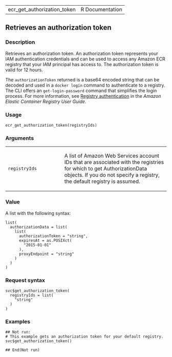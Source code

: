 <table style="width: 100%;">
<tbody>
<tr class="odd">
<td>ecr_get_authorization_token</td>
<td style="text-align: right;">R Documentation</td>
</tr>
</tbody>
</table>

## Retrieves an authorization token

### Description

Retrieves an authorization token. An authorization token represents your
IAM authentication credentials and can be used to access any Amazon ECR
registry that your IAM principal has access to. The authorization token
is valid for 12 hours.

The `authorizationToken` returned is a base64 encoded string that can be
decoded and used in a `⁠docker login⁠` command to authenticate to a
registry. The CLI offers an `get-login-password` command that simplifies
the login process. For more information, see [Registry
authentication](https://docs.aws.amazon.com/AmazonECR/latest/userguide/Registries.html#registry_auth)
in the *Amazon Elastic Container Registry User Guide*.

### Usage

    ecr_get_authorization_token(registryIds)

### Arguments

<table>
<colgroup>
<col style="width: 35%" />
<col style="width: 65%" />
</colgroup>
<tbody>
<tr class="odd">
<td><code
id="ecr_get_authorization_token_:_registryIds">registryIds</code></td>
<td><p>A list of Amazon Web Services account IDs that are associated
with the registries for which to get AuthorizationData objects. If you
do not specify a registry, the default registry is assumed.</p></td>
</tr>
</tbody>
</table>

### Value

A list with the following syntax:

    list(
      authorizationData = list(
        list(
          authorizationToken = "string",
          expiresAt = as.POSIXct(
            "2015-01-01"
          ),
          proxyEndpoint = "string"
        )
      )
    )

### Request syntax

    svc$get_authorization_token(
      registryIds = list(
        "string"
      )
    )

### Examples

    ## Not run: 
    # This example gets an authorization token for your default registry.
    svc$get_authorization_token()

    ## End(Not run)
